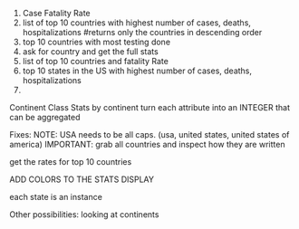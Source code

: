 1. Case Fatality Rate
2. list of top 10 countries with highest number of cases, deaths, hospitalizations #returns only the countries in descending order
3. top 10 countries with most testing done
3. ask for country and get the full stats
4. list of top 10 countries and fatality Rate
5. top 10 states in the US with highest number of cases, deaths, hospitalizations
6. 


Continent Class
Stats by continent
turn each attribute into an INTEGER that can be aggregated




Fixes:
NOTE: USA needs to be all caps. (usa, united states, united states of america)
IMPORTANT: grab all countries and inspect how they are written


get the rates for top 10 countries

ADD COLORS TO THE STATS DISPLAY








each state is an instance


Other possibilities: looking at continents